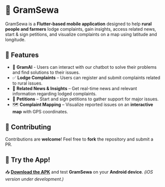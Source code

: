 # 🌿 GramSewa

GramSewa is a **Flutter-based mobile application** designed to help **rural people and farmers** lodge complaints, gain insights, access related news, start & sign petitions, and visualize complaints on a map using latitude and longitude.

## 🚀 Features
- 🤖 **GramAI** - Users can interact with our chatbot to solve their problems and find solutions to their issues.
- ✅ **Lodge Complaints** – Users can register and submit complaints related to rural issues.
- 📰 **Related News & Insights** – Get real-time news and relevant information regarding lodged complaints.
- 📜 **Petitions** – Start and sign petitions to gather support for major issues.
- 🗺️ **Complaint Mapping** – Visualize reported issues on an **interactive map** with GPS coordinates.

## 🤝 Contributing
Contributions are **welcome**! Feel free to **fork** the repository and submit a PR.  

## 📱 Try the App!
📥 **[Download the APK](https://drive.google.com/file/d/1GqR7grncvl9tcI-oOLbeQg9s_7ZwbPJt/view?usp=sharing)** and test **GramSewa** on your **Android device**. *(iOS version under development.)*
